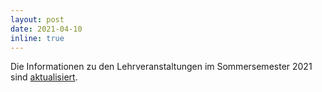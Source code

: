 ```yaml
---
layout: post
date: 2021-04-10
inline: true
---
```


Die Informationen zu den Lehrveranstaltungen im Sommersemester 2021 sind <a href="{{ site.baseurl }}/teaching">aktualisiert</a>.
